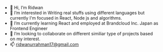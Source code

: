 - 👋 Hi, I’m Ridwan
- 👀 I’m interested in Writing real stuffs using different languages but currently I'm focused in React, Node js and algorithms.
- 🌱 I’m currently learning React and employed at Brandcloud Inc. Japan as Frontend Engineer
- 💞️ I’m looking to collaborate on different similiar type of projects based on my interest.
- 📫 ridwanurrahman17@gmail.com

<!---
RRPx/RRPx is a ✨ special ✨ repository because its `README.md` (this file) appears on your GitHub profile.
You can click the Preview link to take a look at your changes.
--->
